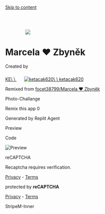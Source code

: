 [Skip to content](https://replit.com/@ketacak620/Marcela-Zbynek#main-content)

![](data:image/svg+xml,%3csvg%20xmlns=%27http://www.w3.org/2000/svg%27%20version=%271.1%27%20width=%2764%27%20height=%2764%27/%3e)![](https://replit.com/cdn-cgi/image/width=128,quality=80,format=auto/https://storage.googleapis.com/replit/images/1755411769784_9073f622df0feb9cf35a33c39d8f259d.png)

# Marcela ❤️ Zbyněk

Created by

[KE\\
\\
![](data:image/svg+xml,%3csvg%20xmlns=%27http://www.w3.org/2000/svg%27%20version=%271.1%27%20width=%2724%27%20height=%2724%27/%3e)![ketacak620](https://www.gravatar.com/avatar/d0481c9855ffc47535fef3cb976a67e5?d=blank&s=256)\\
\\
ketacak620](https://replit.com/@ketacak620)

Remixed from
[focet38799/Marcela ❤️ Zbyněk](https://replit.com/@focet38799/Marcela-Zbynek)

Photo-Challange

Remix this app
0

Generated by Replit Agent

Preview

Code

![Preview](https://replit.com/_next/image?url=https%3A%2F%2Fstorage.googleapis.com%2Freplit%2Fimages%2F1755418758052_2ea4ad60e02af2bcbeb8d6d1f2a18f1d.png&w=3840&q=75)

reCAPTCHA

Recaptcha requires verification.

[Privacy](https://www.google.com/intl/en/policies/privacy/) \- [Terms](https://www.google.com/intl/en/policies/terms/)

protected by **reCAPTCHA**

[Privacy](https://www.google.com/intl/en/policies/privacy/) \- [Terms](https://www.google.com/intl/en/policies/terms/)

StripeM-Inner